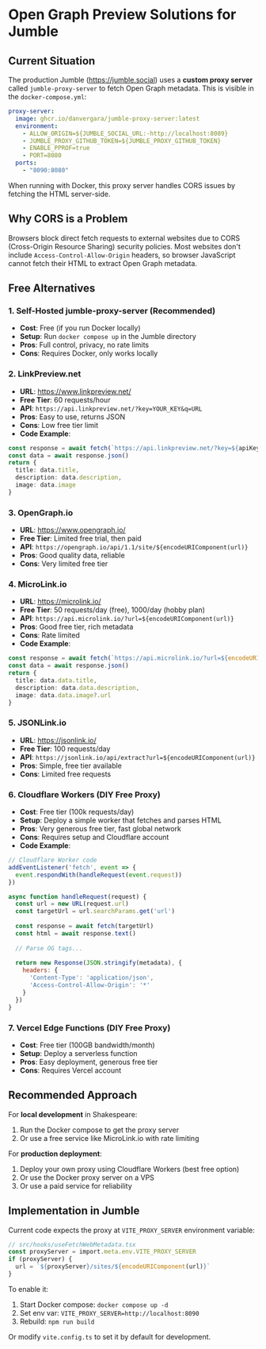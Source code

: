 # Open Graph Preview Solutions for Jumble

## Current Situation

The production Jumble (https://jumble.social) uses a **custom proxy server** called `jumble-proxy-server` to fetch Open Graph metadata. This is visible in the `docker-compose.yml`:

```yaml
proxy-server:
  image: ghcr.io/danvergara/jumble-proxy-server:latest
  environment:
    - ALLOW_ORIGIN=${JUMBLE_SOCIAL_URL:-http://localhost:8089}
    - JUMBLE_PROXY_GITHUB_TOKEN=${JUMBLE_PROXY_GITHUB_TOKEN}
    - ENABLE_PPROF=true
    - PORT=8080
  ports:
    - "8090:8080"
```

When running with Docker, this proxy server handles CORS issues by fetching the HTML server-side.

## Why CORS is a Problem

Browsers block direct fetch requests to external websites due to CORS (Cross-Origin Resource Sharing) security policies. Most websites don't include `Access-Control-Allow-Origin` headers, so browser JavaScript cannot fetch their HTML to extract Open Graph metadata.

## Free Alternatives

### 1. **Self-Hosted jumble-proxy-server** (Recommended)
- **Cost**: Free (if you run Docker locally)
- **Setup**: Run `docker compose up` in the Jumble directory
- **Pros**: Full control, privacy, no rate limits
- **Cons**: Requires Docker, only works locally

### 2. **LinkPreview.net**
- **URL**: https://www.linkpreview.net/
- **Free Tier**: 60 requests/hour
- **API**: `https://api.linkpreview.net/?key=YOUR_KEY&q=URL`
- **Pros**: Easy to use, returns JSON
- **Cons**: Low free tier limit
- **Code Example**:
```typescript
const response = await fetch(`https://api.linkpreview.net/?key=${apiKey}&q=${encodeURIComponent(url)}`)
const data = await response.json()
return {
  title: data.title,
  description: data.description,
  image: data.image
}
```

### 3. **OpenGraph.io**
- **URL**: https://www.opengraph.io/
- **Free Tier**: Limited free trial, then paid
- **API**: `https://opengraph.io/api/1.1/site/${encodeURIComponent(url)}`
- **Pros**: Good quality data, reliable
- **Cons**: Very limited free tier

### 4. **MicroLink.io**
- **URL**: https://microlink.io/
- **Free Tier**: 50 requests/day (free), 1000/day (hobby plan)
- **API**: `https://api.microlink.io/?url=${encodeURIComponent(url)}`
- **Pros**: Good free tier, rich metadata
- **Cons**: Rate limited
- **Code Example**:
```typescript
const response = await fetch(`https://api.microlink.io/?url=${encodeURIComponent(url)}`)
const data = await response.json()
return {
  title: data.data.title,
  description: data.data.description,
  image: data.data.image?.url
}
```

### 5. **JSONLink.io** 
- **URL**: https://jsonlink.io/
- **Free Tier**: 100 requests/day
- **API**: `https://jsonlink.io/api/extract?url=${encodeURIComponent(url)}`
- **Pros**: Simple, free tier available
- **Cons**: Limited free requests

### 6. **Cloudflare Workers** (DIY Free Proxy)
- **Cost**: Free tier (100k requests/day)
- **Setup**: Deploy a simple worker that fetches and parses HTML
- **Pros**: Very generous free tier, fast global network
- **Cons**: Requires setup and Cloudflare account
- **Code Example**:
```javascript
// Cloudflare Worker code
addEventListener('fetch', event => {
  event.respondWith(handleRequest(event.request))
})

async function handleRequest(request) {
  const url = new URL(request.url)
  const targetUrl = url.searchParams.get('url')
  
  const response = await fetch(targetUrl)
  const html = await response.text()
  
  // Parse OG tags...
  
  return new Response(JSON.stringify(metadata), {
    headers: {
      'Content-Type': 'application/json',
      'Access-Control-Allow-Origin': '*'
    }
  })
}
```

### 7. **Vercel Edge Functions** (DIY Free Proxy)
- **Cost**: Free tier (100GB bandwidth/month)
- **Setup**: Deploy a serverless function
- **Pros**: Easy deployment, generous free tier
- **Cons**: Requires Vercel account

## Recommended Approach

For **local development** in Shakespeare:
1. Run the Docker compose to get the proxy server
2. Or use a free service like MicroLink.io with rate limiting

For **production deployment**:
1. Deploy your own proxy using Cloudflare Workers (best free option)
2. Or use the Docker proxy server on a VPS
3. Or use a paid service for reliability

## Implementation in Jumble

Current code expects the proxy at `VITE_PROXY_SERVER` environment variable:

```typescript
// src/hooks/useFetchWebMetadata.tsx
const proxyServer = import.meta.env.VITE_PROXY_SERVER
if (proxyServer) {
  url = `${proxyServer}/sites/${encodeURIComponent(url)}` 
}
```

To enable it:
1. Start Docker compose: `docker compose up -d`
2. Set env var: `VITE_PROXY_SERVER=http://localhost:8090`
3. Rebuild: `npm run build`

Or modify `vite.config.ts` to set it by default for development.
